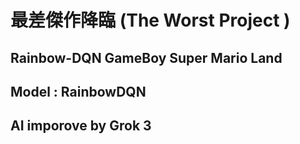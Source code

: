 # 最差傑作降臨 (The Worst Project )

## Rainbow-DQN GameBoy Super Mario Land
## Model : RainbowDQN
## AI imporove by Grok 3
